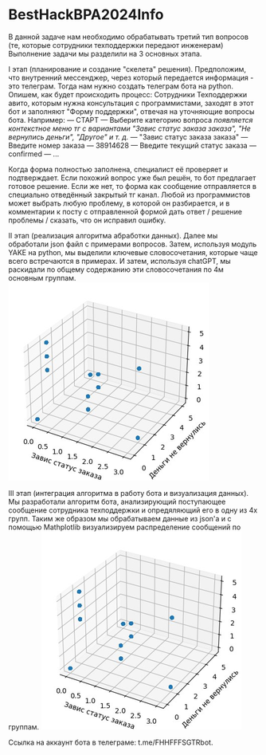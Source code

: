 # BestHackBPA2024Info

В данной задаче нам необходимо обрабатывать третий тип вопросов (те, которые сотрудники техподдержки передают инженерам)
Выполнение задачи мы разделили на 3 основных этапа.

I этап (планирование и создание "скелета" решения).
Предположим, что внутренний мессенджер, через который передается информация - это телеграм.
Тогда нам нужно создать телеграм бота на python. Опишем, как будет происходить процесс:
Сотрудники Техподдержки авито, которым нужна консультация с программистами, заходят в этот бот и заполняют "Форму поддержки", отвечая на уточняющие вопросы бота. Например:
— СТАРТ
— Выберите категорию вопроса *появляется контекстное меню тг с вариантами "Завис статус заказа заказа", "Не вернулись деньги", "Другое" и т. д.*
— "Завис статус заказа заказа"
— Введите номер заказа
— 38914628
— Введите текущий статус заказа
— confirmed
— ...

Когда форма полностью заполнена, специалист её проверяет и подтверждает. Если похожий вопрос уже был решён, то бот предлагает готовое решение. Если же нет, то форма как сообщение отправляется в специально отведённый закрытый тг канал. Любой из программистов может выбрать любую проблему, в которой он разбирается, и в комментарии к посту с отправленной формой дать ответ / решение проблемы / сказать, что он исправил ошибку.

II этап (реализация алгоритма абработки данных).
Далее мы обработали json файл с примерами вопросов. Затем, используя модуль YAKE на python, мы выделили ключевые словосочетания, которые чаще всего встречаются в примерах. И затем, используя chatGPT, мы раскидали по общему содержанию эти словосочетания по 4м основным группам. 
![Пространство распределения вопросов по группам в соответствии с вероятностью попадания в каждую из них](RequestsSpace.jpg)

III этап (интеграция алгоритма в работу бота и визуализация данных).
Мы разработали алгоритм бота, анализирующий поступающее сообщение сотрудника техподдержки и опредяляющий его в одну из 4х групп. Таким же образом мы обрабатываем данные из json'a и с помощью Mathplotlib визуализируем распределение сообщений по группам.
![Результат классификации данных из json'а по группам](RequestsSpace.jpg)

Ссылка на аккаунт бота в телеграме: t.me/FHHFFFSGTRbot.
